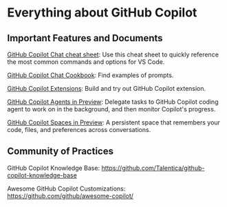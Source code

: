 # Everything about GitHub Copilot

## Important Features and Documents

[GitHub Copilot Chat cheat sheet](https://docs.github.com/en/copilot/reference/cheat-sheet?tool=vscode): Use this cheat sheet to quickly reference the most common commands and options for VS Code.

[GitHub Copilot Chat Cookbook](https://docs.github.com/en/copilot/tutorials/copilot-chat-cookbook): Find examples of prompts.

[GitHub Copilot Extensions](https://docs.github.com/en/copilot/tutorials/try-extensions): Build and try out GitHub Copilot extension.

[GitHub Copilot Agents in Preview](https://docs.github.com/en/copilot/concepts/agents): Delegate tasks to GitHub Copilot coding agent to work on in the background, and then monitor Copilot's progress.

[GitHub Copilot Spaces in Preview](https://docs.github.com/en/copilot/how-tos/provide-context/use-copilot-spaces): A persistent space that remembers your code, files, and preferences across conversations.

## Community of Practices

GitHub Copilot Knowledge Base: <https://github.com/Talentica/github-copilot-knowledge-base>

Awesome GitHub Copilot Customizations: <https://github.com/github/awesome-copilot/>

